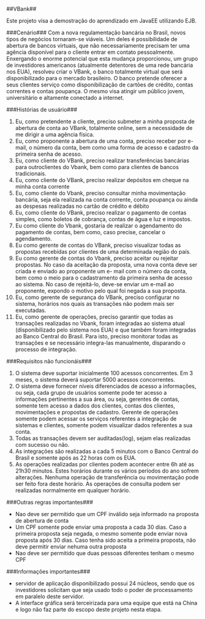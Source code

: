 ##VBank##

Este projeto visa a demostração do aprendizado em JavaEE utilizando EJB.


###Cenário###
Com a nova regulamentação bancária no Brasil, novos tipos de negócios tornaram-se viáveis. Um deles é possibilidade de abertura de bancos virtuais, que não necessariamente precisam ter uma agência disponível para o cliente entrar em contato pessoalmente.
Enxergando o enorme potencial que esta mudança proporcionou, um grupo de investidores americanos (atualmente detentores de uma rede bancária nos EUA), resolveu criar o VBank, o banco totalmente virtual que será disponibilizado para o mercado brasileiro.
O banco pretende oferecer a seus clientes serviço como disponibilização de cartões de crédito, contas correntes e contas poupança. O mesmo visa atingir um público jovem, universitário e altamente conectado a internet.


###Histórias de usuário###
1. Eu, como pretendente a cliente, preciso submeter a minha proposta de abertura de
conta ao VBank, totalmente online, sem a necessidade de me dirigir a uma agência
física.
2. Eu, como proponente a abertura de uma conta, preciso receber por e-mail, o número
da conta, bem como uma forma de acesso e cadastro da primeira senha de acesso.
3. Eu, como cliente do VBank, preciso realizar transferências bancárias para outroclientes do Vbank, bem como para clientes de bancos tradicionais.
4. Eu, como cliente do VBank, preciso realizar depósitos em cheque na minha conta
corrente
5. Eu, como cliente do Vbank, preciso consultar minha movimentação bancária, seja ela
realizada na conta corrente, conta poupança ou ainda as despesas realizadas no
cartão de crédito e débito
6. Eu, como cliente do VBank, preciso realizar o pagamento de contas simples, como
boletos de cobrança, contas de água e luz e impostos.
7. Eu como cliente do Vbank, gostaria de realizar o agendamento do pagamento de
contas, bem como, caso precise, cancelar o agendamento.
8. Eu como gerente de contas do VBank, preciso visualizar todas as propostas recebidas
por clientes de uma determinada região do país.
9. Eu como gerente de contas do Vbank, preciso aceitar ou rejeitar propostas. No caso da
aceitação da proposta, uma nova conta deve ser criada e enviado ao proponente um e- mail com o número da conta, bem como o meio para o cadastramento da primeira senha de acesso ao sistema. No caso de rejeitá-lo, deve-se enviar um e-mail ao proponente, expondo o motivo pelo qual foi negada a sua proposta.
10. Eu, como gerente de segurança do VBank, preciso configurar no sistema, horários nos quais as transações não podem mais ser executadas.
11. Eu, como gerente de operações, preciso garantir que todas as transações realizadas no Vbank, foram integradas ao sistema atual (disponibilizado pelo sistema nos EUA) e que também foram integradas ao Banco Central do Brasil. Para isto, preciso monitorar todas as transações e se necessário integra-las manualmente, disparando o processo de integração.


###Requisitos não funcionáis###
1. O sistema deve suportar inicialmente 100 acessos concorrentes. Em 3 meses, o sistema deverá suportar 5000 acessos concorrentes.
2. O sistema deve fornecer níveis diferenciados de acesso a informações, ou seja, cada grupo de usuários somente pode ter acesso a informações pertinentes a sua área, ou seja, gerentes de contas, somente tem acesso a dados dos clientes, contas dos clientes, movimentações e propostas de cadastro. Gerente de operações somente podem acessar os serviços referentes a integração de sistemas e clientes, somente podem visualizar dados referentes a sua conta.
3. Todas as transações devem ser auditadas(log), sejam elas realizadas com sucesso ou não.
4. As integrações são realizadas a cada 5 minutos com o Banco Central do Brasil e somente após as 22 horas com os EUA.
5. As operações realizadas por clientes podem acontecer entre 6h até as 21h30 minutos. Estes horários durante os vários períodos do ano sofrem alterações. Nenhuma operação de transferência ou movimentação pode ser feito fora deste horário. As operações de consulta podem ser realizadas normalmente em qualquer horário.

###Outras regras importantes###
* Nao deve ser permitido que um CPF inválido seja informado na proposta de abertura
de conta
* Um CPF somente pode enviar uma proposta a cada 30 dias. Caso a primeira proposta
seja negada, o mesmo somente pode enviar nova proposta após 30 dias. Caso tenha
sido aceita a primeira proposta, não deve permitir enviar nehuma outra proposta
* Nao deve ser permitido que duas pessoas diferentes tenham o mesmo CPF 

###Informações importantes###
- servidor de aplicação disponibilizado possui 24 núcleos, sendo que os investidores
solicitam que seja usado todo o poder de processamento em paralelo deste servidor.
- A interface gráfica será terceirizada para uma equipe que está na China e logo não faz
parte do escopo deste projeto nesta etapa.

